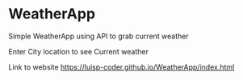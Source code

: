 # WeatherApp
Simple WeatherApp using API to grab current weather


Enter City location to see Current weather

Link to website
https://luisp-coder.github.io/WeatherApp/index.html
